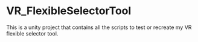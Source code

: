 # VR_FlexibleSelectorTool
This is a unity project that contains all the scripts to test or recreate my VR flexible selector tool.
